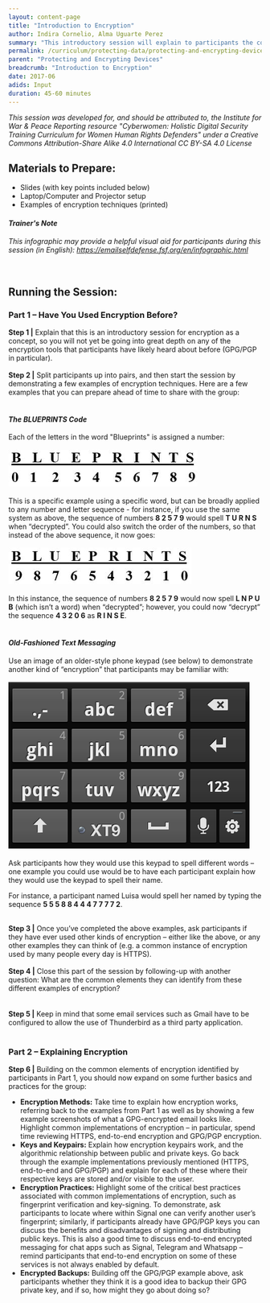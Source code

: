 ```yaml
---
layout: content-page
title: "Introduction to Encryption"
author: Indira Cornelio, Alma Uguarte Perez
summary: "This introductory session will explain to participants the concept of encryption, as well as a brief overview of the different types of encryption available to users."
permalink: /curriculum/protecting-data/protecting-and-encrypting-devices/input/introduction-to-encryption/
parent: "Protecting and Encrypting Devices"
breadcrumb: "Introduction to Encryption"
date: 2017-06
adids: Input
duration: 45-60 minutes
---
```

*This session was developed for, and should be attributed to, the Institute for War & Peace Reporting resource "Cyberwomen: Holistic Digital Security Training Curriculum for Women Human Rights Defenders" under a Creative Commons Attribution-Share Alike 4.0 International CC BY-SA 4.0 License*

## Materials to Prepare: 
- Slides (with key points included below)
- Laptop/Computer and Projector setup
- Examples of encryption techniques (printed)

#### *Trainer's Note*
*This infographic may provide a helpful visual aid for participants during this session (in English): <a href="https://emailselfdefense.fsf.org/en/infographic.html">https://emailselfdefense.fsf.org/en/infographic.html</a>*
<br><br>
 
## Running the Session:

### Part 1 – Have You Used Encryption Before?
**Step 1 |** Explain that this is an introductory session for encryption as a concept, so you will not yet be going into great depth on any of the encryption tools that participants have likely heard about before (GPG/PGP in particular). 
<br><br>
**Step 2 |** Split participants up into pairs, and then start the session by demonstrating a few examples of encryption techniques. Here are a few examples that you can prepare ahead of time to share with the group:
<br><br>

#### *The BLUEPRINTS Code*
Each of the letters in the word "Blueprints" is assigned a number:
<br><br>
<img src="/assets/images/sawa-blueprints-original-order.JPG">
<br><br>
This is a specific example using a specific word, but can be broadly applied to any number and letter sequence - for instance, if you use the same system as above, the sequence of numbers **8 2 5 7 9** would spell **T U R N S** when “decrypted”. You could also switch the order of the numbers, so that instead of the above sequence, it now goes:
<br><br>
<img src="/assets/images/sawa-blueprints-switched-order.JPG">
<br><br>
In this instance, the sequence of numbers **8 2 5 7 9** would now spell **L N P U B** (which isn’t a word) when “decrypted”; however, you could now “decrypt” the sequence **4 3 2 0 6** as **R I N S E**.
<br><br>

#### *Old-Fashioned Text Messaging*
Use an image of an older-style phone keypad (see below) to demonstrate another kind of “encryption” that participants may be familiar with:
<br><br>
<img src="/assets/images/sawa-keypad.png">
<br><br>
Ask participants how they would use this keypad to spell different words – one example you could use would be to have each participant explain how they would use the keypad to spell their name. 

For instance, a participant named Luisa would spell her named by typing the sequence **5 5 5 8 8 4 4 4 7 7 7 7 2**.
<br><br>

**Step 3 |** Once you’ve completed the above examples, ask participants if they have ever used other kinds of encryption – either like the above, or any other examples they can think of (e.g. a common instance of encryption used by many people every day is HTTPS).
<br><br>
**Step 4 |** Close this part of the session by following-up with another question: What are the common elements they can identify from these different examples of encryption?
<br><br> 	 	
**Step 5 |** Keep in mind that some email services such as Gmail have to be configured to allow the use of Thunderbird as a third party application.
<br><br>

### Part 2 – Explaining Encryption
**Step 6 |** Building on the common elements of encryption identified by participants in Part 1, you should now expand on some further basics and practices for the group:
- **Encryption Methods:** Take time to explain how encryption works, referring back to the examples from Part 1 as well as by showing a few example screenshots of what a GPG-encrypted email looks like. Highlight common implementations of encryption – in particular, spend time reviewing HTTPS, end-to-end encryption and GPG/PGP encryption. 	
- **Keys and Keypairs:** Explain how encryption keypairs work, and the algorithmic relationship between public and private keys. Go back through the example implementations previously mentioned (HTTPS, end-to-end and GPG/PGP) and explain for each of these where their respective keys are stored and/or visible to the user.
- **Encryption Practices:** Highlight some of the critical best practices associated with common implementations of encryption, such as fingerprint verification and key-signing. To demonstrate, ask participants to locate where within Signal one can verify another user’s fingerprint; similarly, if participants already have GPG/PGP keys you can discuss the benefits and disadvantages of signing and distributing public keys. This is also a good time to discuss end-to-end encrypted messaging for chat apps such as Signal, Telegram and Whatsapp – remind participants that end-to-end encryption on some of these services is not always enabled by default.
- **Encrypted Backups:** Building off the GPG/PGP example above, ask participants whether they think it is a good idea to backup their GPG private key, and if so, how might they go about doing so?
